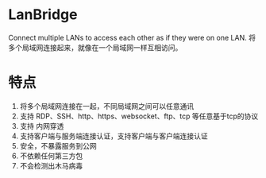 # LanBridge
Connect multiple LANs to access each other as if they were on one LAN. 将多个局域网连接起来，就像在一个局域网一样互相访问。

# 特点
1. 将多个局域网连接在一起，不同局域网之间可以任意通讯
2. 支持 RDP、SSH、http、https、websocket、ftp、tcp 等任意基于tcp的协议
3. 支持 内网穿透
4. 支持客户端与服务端连接认证，支持客户端与客户端连接认证
5. 安全，不暴露服务到公网
6. 不依赖任何第三方包
7. 不会检测出木马病毒
